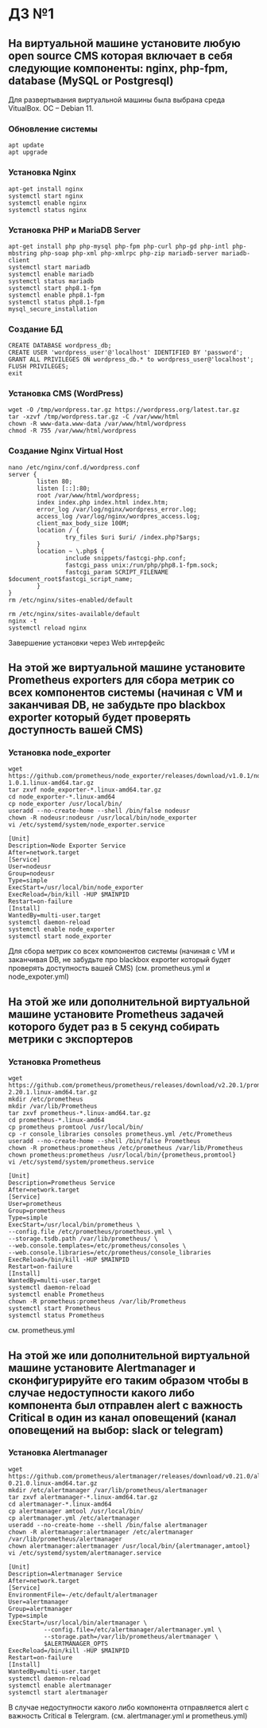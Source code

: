 # ДЗ №1

## На виртуальной машине установите любую open source CMS которая включает в себя следующие компоненты: nginx, php-fpm, database (MySQL or Postgresql)

Для развертывания виртуальной машины была выбрана среда VitualBox. OC – Debian 11.

### Обновление системы

```
apt update
apt upgrade
```
### Установка Nginx

```
apt-get install nginx
systemctl start nginx
systemctl enable nginx
systemctl status nginx
```

### Установка PHP и MariaDB Server

```
apt-get install php php-mysql php-fpm php-curl php-gd php-intl php-mbstring php-soap php-xml php-xmlrpc php-zip mariadb-server mariadb-client
systemctl start mariadb
systemctl enable mariadb
systemctl status mariadb
systemctl start php8.1-fpm
systemctl enable php8.1-fpm
systemctl status php8.1-fpm
mysql_secure_installation
```

### Создание БД

```
CREATE DATABASE wordpress_db;
CREATE USER 'wordpress_user'@'localhost' IDENTIFIED BY 'password';
GRANT ALL PRIVILEGES ON wordpress_db.* to wordpress_user@'localhost';
FLUSH PRIVILEGES;
exit 
```

### Установка CMS (WordPress)

```
wget -O /tmp/wordpress.tar.gz https://wordpress.org/latest.tar.gz
tar -xzvf /tmp/wordpress.tar.gz -C /var/www/html
chown -R www-data.www-data /var/www/html/wordpress
chmod -R 755 /var/www/html/wordpress
```

### Создание Nginx Virtual Host

```
nano /etc/nginx/conf.d/wordpress.conf
server {
        listen 80;
        listen [::]:80;
        root /var/www/html/wordpress;
        index index.php index.html index.htm;
        error_log /var/log/nginx/wordpress_error.log;
        access_log /var/log/nginx/wordpres_access.log;
        client_max_body_size 100M;
        location / {
                try_files $uri $uri/ /index.php?$args;
        }
        location ~ \.php$ {
                include snippets/fastcgi-php.conf;
                fastcgi_pass unix:/run/php/php8.1-fpm.sock;
                fastcgi_param SCRIPT_FILENAME $document_root$fastcgi_script_name;
        }
}
rm /etc/nginx/sites-enabled/default
 
rm /etc/nginx/sites-available/default
nginx -t
systemctl reload nginx
```
Завершение установки через Web интерфейс

## На этой же виртуальной машине установите Prometheus exporters для сбора метрик со всех компонентов системы (начиная с VM и заканчивая DB, не забудьте про blackbox exporter который будет проверять доступность вашей CMS)

### Установка node_exporter

```
wget https://github.com/prometheus/node_exporter/releases/download/v1.0.1/node_exporter-1.0.1.linux-amd64.tar.gz
tar zxvf node_exporter-*.linux-amd64.tar.gz
cd node_exporter-*.linux-amd64
cp node_exporter /usr/local/bin/
useradd --no-create-home --shell /bin/false nodeusr
chown -R nodeusr:nodeusr /usr/local/bin/node_exporter
vi /etc/systemd/system/node_exporter.service

[Unit]
Description=Node Exporter Service
After=network.target
[Service]
User=nodeusr
Group=nodeusr
Type=simple
ExecStart=/usr/local/bin/node_exporter
ExecReload=/bin/kill -HUP $MAINPID
Restart=on-failure
[Install]
WantedBy=multi-user.target
systemctl daemon-reload
systemctl enable node_exporter
systemctl start node_exporter
```
Для сбора метрик со всех компонентов системы (начиная с VM и заканчивая DB, не забудьте про blackbox exporter который будет проверять доступность вашей CMS) 
(см. prometheus.yml и node_expoter.yml)

## На этой же или дополнительной виртуальной машине установите Prometheus задачей которого будет раз в 5 секунд собирать метрики с экспортеров

### Установка Prometheus

```
wget https://github.com/prometheus/prometheus/releases/download/v2.20.1/prometheus-2.20.1.linux-amd64.tar.gz
mkdir /etc/prometheus
mkdir /var/lib/Prometheus
tar zxvf prometheus-*.linux-amd64.tar.gz
cd prometheus-*.linux-amd64
cp prometheus promtool /usr/local/bin/
cp -r console_libraries consoles prometheus.yml /etc/Prometheus
useradd --no-create-home --shell /bin/false Prometheus
chown -R prometheus:prometheus /etc/prometheus /var/lib/Prometheus
chown prometheus:prometheus /usr/local/bin/{prometheus,promtool}
vi /etc/systemd/system/prometheus.service

[Unit]
Description=Prometheus Service
After=network.target
[Service]
User=prometheus
Group=prometheus
Type=simple
ExecStart=/usr/local/bin/prometheus \
--config.file /etc/prometheus/prometheus.yml \
--storage.tsdb.path /var/lib/prometheus/ \
--web.console.templates=/etc/prometheus/consoles \
--web.console.libraries=/etc/prometheus/console_libraries
ExecReload=/bin/kill -HUP $MAINPID
Restart=on-failure
[Install]
WantedBy=multi-user.target
systemctl daemon-reload
systemctl enable Prometheus
chown -R prometheus:prometheus /var/lib/Prometheus
systemctl start Prometheus
systemctl status Prometheus
```

см. prometheus.yml
## На этой же или дополнительной виртуальной машине установите Alertmanager и сконфигурируйте его таким образом чтобы в случае недоступности какого либо компонента был отправлен alert с важность Critical в один из канал оповещений (канал оповещений на выбор: slack or telegram)

### Установка Alertmanager

```
wget https://github.com/prometheus/alertmanager/releases/download/v0.21.0/alertmanager-0.21.0.linux-amd64.tar.gz
mkdir /etc/alertmanager /var/lib/prometheus/alertmanager
tar zxvf alertmanager-*.linux-amd64.tar.gz
cd alertmanager-*.linux-amd64
cp alertmanager amtool /usr/local/bin/
cp alertmanager.yml /etc/alertmanager
useradd --no-create-home --shell /bin/false alertmanager
chown -R alertmanager:alertmanager /etc/alertmanager /var/lib/prometheus/alertmanager
chown alertmanager:alertmanager /usr/local/bin/{alertmanager,amtool}
vi /etc/systemd/system/alertmanager.service

[Unit]
Description=Alertmanager Service
After=network.target
[Service]
EnvironmentFile=-/etc/default/alertmanager
User=alertmanager
Group=alertmanager
Type=simple
ExecStart=/usr/local/bin/alertmanager \
          --config.file=/etc/alertmanager/alertmanager.yml \
          --storage.path=/var/lib/prometheus/alertmanager \
          $ALERTMANAGER_OPTS
ExecReload=/bin/kill -HUP $MAINPID
Restart=on-failure
[Install]
WantedBy=multi-user.target
systemctl daemon-reload
systemctl enable alertmanager
systemctl start alertmanager
```

В случае недоступности какого либо компонента отправляется alert с важность Critical в Telergram. (см. alertmanager.yml и prometheus.yml)
